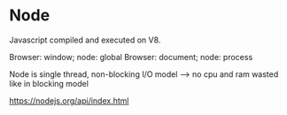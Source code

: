# Node

Javascript compiled and executed on V8.

Browser: window; node: global
Browser: document; node: process

Node is single thread, non-blocking I/O model  --> no cpu and ram wasted like in blocking model

https://nodejs.org/api/index.html
